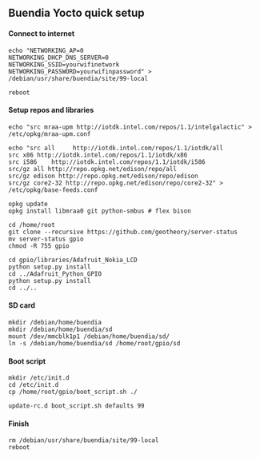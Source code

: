 ## Buendia Yocto quick setup

#### Connect to internet

    echo "NETWORKING_AP=0
    NETWORKING_DHCP_DNS_SERVER=0
    NETWORKING_SSID=yourwifinetwork
    NETWORKING_PASSWORD=yourwifinpassword" > /debian/usr/share/buendia/site/99-local

    reboot

#### Setup repos and libraries

    echo "src mraa-upm http://iotdk.intel.com/repos/1.1/intelgalactic" > /etc/opkg/mraa-upm.conf

    echo "src all     http://iotdk.intel.com/repos/1.1/iotdk/all
    src x86 http://iotdk.intel.com/repos/1.1/iotdk/x86
    src i586    http://iotdk.intel.com/repos/1.1/iotdk/i586
    src/gz all http://repo.opkg.net/edison/repo/all
    src/gz edison http://repo.opkg.net/edison/repo/edison
    src/gz core2-32 http://repo.opkg.net/edison/repo/core2-32" > /etc/opkg/base-feeds.conf
    
    opkg update
    opkg install libmraa0 git python-smbus # flex bison

    cd /home/root
    git clone --recursive https://github.com/geotheory/server-status
    mv server-status gpio
    chmod -R 755 gpio

    cd gpio/libraries/Adafruit_Nokia_LCD
    python setup.py install
    cd ../Adafruit_Python_GPIO
    python setup.py install
    cd ../..

#### SD card 

    mkdir /debian/home/buendia
    mkdir /debian/home/buendia/sd
    mount /dev/mmcblk1p1 /debian/home/buendia/sd/
    ln -s /debian/home/buendia/sd /home/root/gpio/sd

#### Boot script

    mkdir /etc/init.d
    cd /etc/init.d
    cp /home/root/gpio/boot_script.sh ./

    update-rc.d boot_script.sh defaults 99


#### Finish

    rm /debian/usr/share/buendia/site/99-local
    reboot

